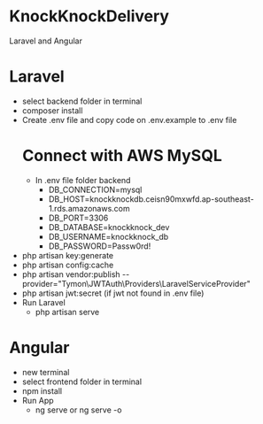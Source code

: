 # KnockKnockDelivery
Laravel and Angular

# Laravel
- select backend folder in terminal
- composer install
- Create .env file and copy code on .env.example to .env file
  # Connect with AWS MySQL
   - In .env file folder backend
     - DB_CONNECTION=mysql
     - DB_HOST=knockknockdb.ceisn90mxwfd.ap-southeast-1.rds.amazonaws.com
     - DB_PORT=3306
     - DB_DATABASE=knockknock_dev
     - DB_USERNAME=knockknock_db
     - DB_PASSWORD=Passw0rd!   
- php artisan key:generate
- php artisan config:cache
- php artisan vendor:publish --provider="Tymon\JWTAuth\Providers\LaravelServiceProvider"
- php artisan jwt:secret (if jwt not found in .env file)
- Run Laravel
  - php artisan serve

# Angular
- new terminal
- select frontend folder in terminal
- npm install
- Run App
  - ng serve or ng serve -o


  
